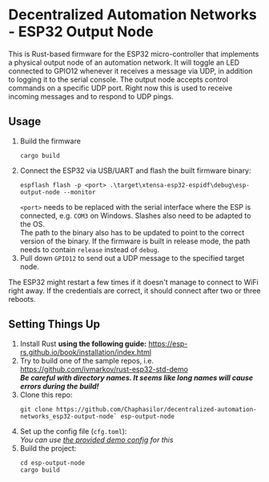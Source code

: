 # Decentralized Automation Networks - ESP32 Output Node

This is Rust-based firmware for the ESP32 micro-controller that implements a physical output node of an automation network. It will toggle an LED connected to GPIO12 whenever it receives a message via UDP, in addition to logging it to the serial console.
The output node accepts control commands on a specific UDP port. Right now this is used to receive incoming messages and to respond to UDP pings.

## Usage

1. Build the firmware
   ```sh-session
   cargo build
   ```
2. Connect the ESP32 via USB/UART and flash the built firmware binary:
   ```sh-session
   espflash flash -p <port> .\target\xtensa-esp32-espidf\debug\esp-output-node --monitor
   ```  
   `<port>` needs to be replaced with the serial interface where the ESP is connected, e.g. `COM3` on Windows. Slashes also need to be adapted to the OS.  
   The path to the binary also has to be updated to point to the correct version of the binary. If the firmware is built in release mode, the path needs to contain `release` instead of `debug`.
3. Pull down `GPIO12` to send out a UDP message to the specified target node.

The ESP32 might restart a few times if it doesn't manage to connect to WiFi right away. If the credentials are correct, it should connect after two or three reboots.

## Setting Things Up

1. Install Rust **using the following guide:** <https://esp-rs.github.io/book/installation/index.html>
2. Try to build one of the sample repos, i.e. <https://github.com/ivmarkov/rust-esp32-std-demo>  
   ***Be careful with directory names. It seems like long names will cause errors during the build!***
3. Clone this repo:  
   ```sh-session
   git clone https://github.com/Chaphasilor/decentralized-automation-networks_esp32-output-node` esp-output-node
   ```
4. Set up the config file (`cfg.toml`):  
   *You can use [the provided demo config](cfg.example.toml) for this*
5. Build the project:  
   ```sh-session
   cd esp-output-node
   cargo build
   ```
